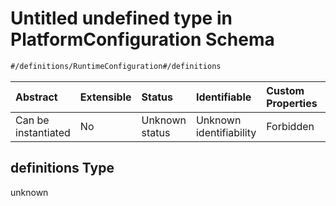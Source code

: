 # Untitled undefined type in PlatformConfiguration Schema

```txt
#/definitions/RuntimeConfiguration#/definitions
```



| Abstract            | Extensible | Status         | Identifiable            | Custom Properties | Additional Properties | Access Restrictions | Defined In                                                                              |
| :------------------ | :--------- | :------------- | :---------------------- | :---------------- | :-------------------- | :------------------ | :-------------------------------------------------------------------------------------- |
| Can be instantiated | No         | Unknown status | Unknown identifiability | Forbidden         | Allowed               | none                | [contentScope.schema.json\*](../../out/contentScope.schema.json "open original schema") |

## definitions Type

unknown
